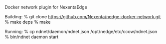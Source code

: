 Docker network plugin for NexentaEdge

Building:
	% git clone https://github.com/Nexenta/nedge-docker-network.git
	% make deps
	% make 

Running:
	% cp ndnet/daemon/ndnet.json /opt/nedge/etc/ccow/ndnet.json
	% bin/ndnet daemon start


